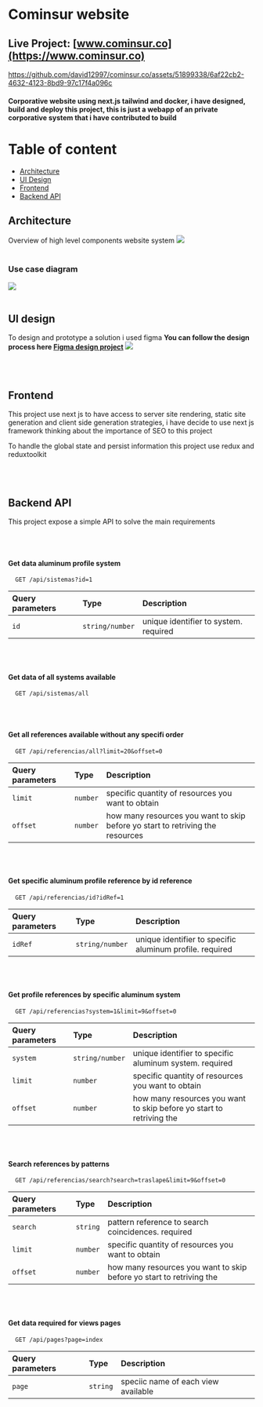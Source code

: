 # Cominsur website 

## Live Project: [www.cominsur.co](https://www.cominsur.co)


https://github.com/david12997/cominsur.co/assets/51899338/6af22cb2-4632-4123-8bd9-97c17f4a096c


#### Corporative website using next.js tailwind and docker, i have designed, build and deploy this project, this is just a webapp of an private corporative system that i have contributed to build

# Table of content

- [Architecture](#Architecture)
- [UI Design](#UI-design)
- [Frontend](#Frontend)
- [Backend API](#Backend-API)


## Architecture

Overview of high level components website system
<img src="https://cms.cominsur.co/cominsur/assets/rrcu4yzmcogokokw" />
<br></br>

### Use case diagram
<img src="https://cms.cominsur.co/cominsur/assets/ox41x5u7d8gwoggo"/>
<br></br>

## UI design
To design and prototype a solution i used figma 
**You can follow the design process here [Figma design project](https://www.figma.com/file/nqoCWXr6UxIxvKfqtyC7mI/Untitled?type=design&node-id=0%3A1&mode=design&t=fOXfcvKDglShlKnt-1)**
<img src="https://cms.cominsur.co/cominsur/assets/rg7qvwt5jeo0o48o"/>


<br></br>

## Frontend

This project use next js to have access to server site rendering, static site generation and client side generation strategies, i have decide to use next js framework thinking about the importance of SEO to this project

To handle the global state and persist information this project use redux and reduxtoolkit

<br></br>

## Backend API

This project expose a simple API to solve the main requirements

<br></br>
#### Get data aluminum profile system
```http
  GET /api/sistemas?id=1
```
| Query parameters | Type     | Description                |
| :-------- | :------- | :------------------------- |
| `id` | `string/number`  | unique identifier to system. required


<br></br>
#### Get data of all systems available 
```http
  GET /api/sistemas/all
```

<br></br>
#### Get all references available without any specifi order
```http
  GET /api/referencias/all?limit=20&offset=0
```
| Query parameters | Type     | Description                |
| :-------- | :------- | :------------------------- |
| `limit` | `number`  | specific quantity of resources you want to obtain
| `offset` | `number`  | how many resources you want to skip before yo start to retriving the resources


<br></br>
#### Get specific aluminum profile reference by id reference
```http
  GET /api/referencias/id?idRef=1
```
| Query parameters | Type     | Description                |
| :-------- | :------- | :------------------------- |
| `idRef` | `string/number`  | unique identifier to specific aluminum profile. required


<br></br>
#### Get profile  references by specific aluminum system
```http
  GET /api/referencias?system=1&limit=9&offset=0
```
| Query parameters | Type     | Description                |
| :-------- | :------- | :------------------------- |
| `system` | `string/number`  | unique identifier to specific aluminum system. required
| `limit` | `number`  | specific quantity of resources you want to obtain
| `offset` | `number`  | how many resources you want to skip before yo start to retriving the 


<br></br>
#### Search references by patterns 
```http
  GET /api/referencias/search?search=traslape&limit=9&offset=0
```
| Query parameters | Type     | Description                |
| :-------- | :------- | :------------------------- |
| `search` | `string`  | pattern reference to search coincidences. required
| `limit` | `number`  | specific quantity of resources you want to obtain
| `offset` | `number`  | how many resources you want to skip before yo start to retriving the 


<br></br>
#### Get data required for views pages
```http
  GET /api/pages?page=index
```
| Query parameters | Type     | Description                |
| :-------- | :------- | :------------------------- |
| `page` | `string`  | speciic name of each view available 